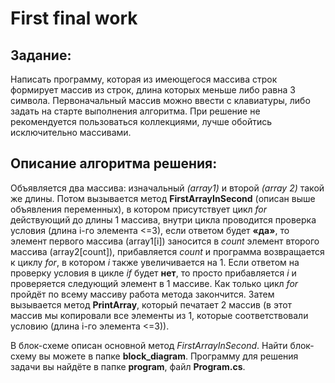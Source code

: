 # First final work
## Задание:
Написать программу, которая из имеющегося массива строк формирует массив из строк, длина которых меньше либо равна 3 символа. Первоначальный массив можно ввести с клавиатуры, либо задать на старте выполнения алгоритма. При решение не рекомендуется пользоваться коллекциями, лучше обойтись исключительно массивами.

## Описание алгоритма решения:
Объявляется два массива: изначальный *(array1)* и второй *(array 2)* такой же длины. Потом вызывается метод **FirstArrayInSecond** (описан выше объявления переменных), в котором присутствует цикл *for* действующий до длины 1 массива, внутри цикла проводится проверка условия (длина i-го элемента <=3), если ответом будет **«да»**, то элемент первого массива (array1[i])  заносится в *count* элемент второго массива (array2[count]), прибавляется *count* и программа возвращается к циклу *for*, в котором *i* также увеличивается на 1. Если ответом на проверку условия в цикле *if* будет **нет**, то просто прибавляется *i* и проверяется следующий элемент в 1 массиве. Как только цикл *for* пройдёт по всему массиву работа метода закончится.
Затем вызывается метод **PrintArray**, который печатает 2 массив (в этот массив мы копировали все элементы из 1, которые соответствовали условию (длина i-го элемента <=3)).

В блок-схеме описан основной метод *FirstArrayInSecond*. Найти блок-схему вы можете в папке **block_diagram**.
Программу для решения задачи вы найдёте в папке **program**, файл **Program.cs**.
